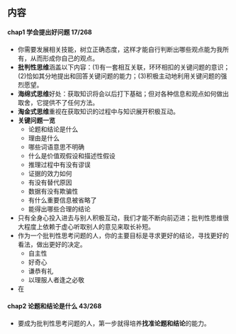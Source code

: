

##  内容
####  chap1 学会提出好问题 17/268
+ 你需要发展相关技能，树立正确态度，这样才能自行判断出哪些观点能为我所有，从而形成你自己的观点。
+ **批判性思维**涵盖以下内容：(1)有一套相互关联，环环相扣的关键问题的意识；(2)恰如其分地提出和回答关键问题的能力；(3)积极主动地利用关键问题的强烈愿望。
+ **海绵式思维**好处：获取知识将会以后打下基础；但对各种信息和观点如何做出取舍，它提供不了任何方法。
+ **淘金式思维**重视在获取知识的过程中与知识展开积极互动。
+ **关键问题一览**
	+ 论题和结论是什么
	+ 理由是什么
	+ 哪些词语意思不明确
	+ 什么是价值观假设和描述性假设
	+ 推理过程中有没有谬误
	+ 证据的效力如何
	+ 有没有替代原因
	+ 数据有没有欺骗性
	+ 有什么重要信息被省略了
	+ 能得出哪些合理的结论
+ 只有全身心投入进去与别人积极互动，我们才能不断向前迈进；批判性思维很大程度上依赖于虚心听取别人的意见来取长补短。
+ 作为一个批判性思考问题的人，你的主要目标是寻求更好的结论，寻找更好的看法，做出更好的决定。
	+ 自主性
	+ 好奇心
	+ 谦恭有礼
	+ 以理服人者逢之必敬
+ 在

####  chap2 论题和结论是什么 43/268
+ 要成为批判性思考问题的人，第一步就得培养**找准论题和结论**的能力。

